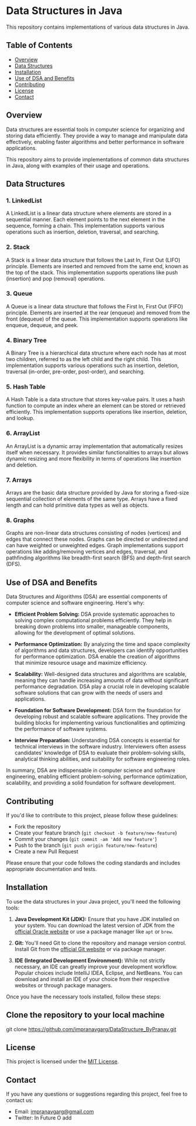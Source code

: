 # Data Structures in Java

This repository contains implementations of various data structures in Java.

## Table of Contents

- [Overview](#overview)
- [Data Structures](#data-structures)
- [Installation](#installation)
- [Use of DSA and Benefits](#use-of-dsa-and-benefits)
- [Contributing](#contributing)
- [License](#license)
- [Contact](#contact)

## Overview

Data structures are essential tools in computer science for organizing and storing data efficiently. They provide a way to manage and manipulate data effectively, enabling faster algorithms and better performance in software applications.

This repository aims to provide implementations of common data structures in Java, along with examples of their usage and operations.

## Data Structures

### 1. LinkedList

A LinkedList is a linear data structure where elements are stored in a sequential manner. Each element points to the next element in the sequence, forming a chain. This implementation supports various operations such as insertion, deletion, traversal, and searching.

### 2. Stack

A Stack is a linear data structure that follows the Last In, First Out (LIFO) principle. Elements are inserted and removed from the same end, known as the top of the stack. This implementation supports operations like push (insertion) and pop (removal) operations.

### 3. Queue

A Queue is a linear data structure that follows the First In, First Out (FIFO) principle. Elements are inserted at the rear (enqueue) and removed from the front (dequeue) of the queue. This implementation supports operations like enqueue, dequeue, and peek.

### 4. Binary Tree

A Binary Tree is a hierarchical data structure where each node has at most two children, referred to as the left child and the right child. This implementation supports various operations such as insertion, deletion, traversal (in-order, pre-order, post-order), and searching.

### 5. Hash Table

A Hash Table is a data structure that stores key-value pairs. It uses a hash function to compute an index where an element can be stored or retrieved efficiently. This implementation supports operations like insertion, deletion, and lookup.

### 6. ArrayList

An ArrayList is a dynamic array implementation that automatically resizes itself when necessary. It provides similar functionalities to arrays but allows dynamic resizing and more flexibility in terms of operations like insertion and deletion.

### 7. Arrays

Arrays are the basic data structure provided by Java for storing a fixed-size sequential collection of elements of the same type. Arrays have a fixed length and can hold primitive data types as well as objects.

### 8. Graphs

Graphs are non-linear data structures consisting of nodes (vertices) and edges that connect these nodes. Graphs can be directed or undirected and can have weighted or unweighted edges. Graph implementations support operations like adding/removing vertices and edges, traversal, and pathfinding algorithms like breadth-first search (BFS) and depth-first search (DFS).

## Use of DSA and Benefits

Data Structures and Algorithms (DSA) are essential components of computer science and software engineering. Here's why:

- **Efficient Problem Solving:** DSA provide systematic approaches to solving complex computational problems efficiently. They help in breaking down problems into smaller, manageable components, allowing for the development of optimal solutions.

- **Performance Optimization:** By analyzing the time and space complexity of algorithms and data structures, developers can identify opportunities for performance optimization. DSA enable the creation of algorithms that minimize resource usage and maximize efficiency.

- **Scalability:** Well-designed data structures and algorithms are scalable, meaning they can handle increasing amounts of data without significant performance degradation. DSA play a crucial role in developing scalable software solutions that can grow with the needs of users and applications.

- **Foundation for Software Development:** DSA form the foundation for developing robust and scalable software applications. They provide the building blocks for implementing various functionalities and optimizing the performance of software systems.

- **Interview Preparation:** Understanding DSA concepts is essential for technical interviews in the software industry. Interviewers often assess candidates' knowledge of DSA to evaluate their problem-solving skills, analytical thinking abilities, and suitability for software engineering roles.

In summary, DSA are indispensable in computer science and software engineering, enabling efficient problem-solving, performance optimization, scalability, and providing a solid foundation for software development.

## Contributing

If you'd like to contribute to this project, please follow these guidelines:

- Fork the repository
- Create your feature branch (`git checkout -b feature/new-feature`)
- Commit your changes (`git commit -am 'Add new feature'`)
- Push to the branch (`git push origin feature/new-feature`)
- Create a new Pull Request

Please ensure that your code follows the coding standards and includes appropriate documentation and tests.

## Installation

To use the data structures in your Java project, you'll need the following tools:

1. **Java Development Kit (JDK):** Ensure that you have JDK installed on your system. You can download the latest version of JDK from the [official Oracle website](https://www.oracle.com/java/technologies/javase-jdk15-downloads.html) or use a package manager like `apt` or `brew`.

2. **Git:** You'll need Git to clone the repository and manage version control. Install Git from the [official Git website](https://git-scm.com/downloads) or via package manager.

3. **IDE (Integrated Development Environment):** While not strictly necessary, an IDE can greatly improve your development workflow. Popular choices include IntelliJ IDEA, Eclipse, and NetBeans. You can download and install an IDE of your choice from their respective websites or through package managers.

Once you have the necessary tools installed, follow these steps:

## Clone the repository to your local machine

git clone https://github.com/impranavgarg/DataStructure_ByPranav.git


## License

This project is licensed under the [MIT License](LICENSE).

## Contact

If you have any questions or suggestions regarding this project, feel free to contact us:

- Email: impranavgarg@gmail.com
- Twitter: In Future O add

